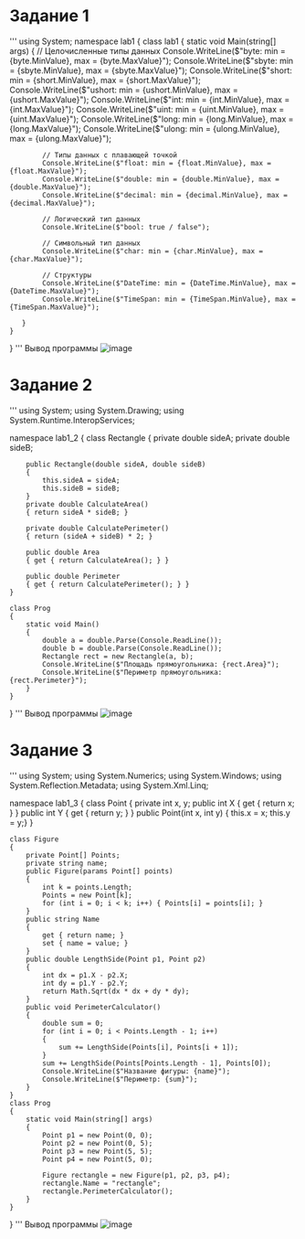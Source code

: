 # Задание 1

'''
using System;
namespace lab1
{
    class lab1
    {
       static void Main(string[] args)
       {
            // Целочисленные типы данных
            Console.WriteLine($"byte: min = {byte.MinValue}, max = {byte.MaxValue}");
            Console.WriteLine($"sbyte: min = {sbyte.MinValue}, max = {sbyte.MaxValue}");
            Console.WriteLine($"short: min = {short.MinValue}, max = {short.MaxValue}");
            Console.WriteLine($"ushort: min = {ushort.MinValue}, max = {ushort.MaxValue}");
            Console.WriteLine($"int: min = {int.MinValue}, max = {int.MaxValue}");
            Console.WriteLine($"uint: min = {uint.MinValue}, max = {uint.MaxValue}");
            Console.WriteLine($"long: min = {long.MinValue}, max = {long.MaxValue}");
            Console.WriteLine($"ulong: min = {ulong.MinValue}, max = {ulong.MaxValue}");

            // Типы данных с плавающей точкой
            Console.WriteLine($"float: min = {float.MinValue}, max = {float.MaxValue}");
            Console.WriteLine($"double: min = {double.MinValue}, max = {double.MaxValue}");
            Console.WriteLine($"decimal: min = {decimal.MinValue}, max = {decimal.MaxValue}");

            // Логический тип данных
            Console.WriteLine($"bool: true / false");

            // Символьный тип данных
            Console.WriteLine($"char: min = {char.MinValue}, max = {char.MaxValue}");

            // Структуры
            Console.WriteLine($"DateTime: min = {DateTime.MinValue}, max = {DateTime.MaxValue}");
            Console.WriteLine($"TimeSpan: min = {TimeSpan.MinValue}, max = {TimeSpan.MaxValue}");

       }
    }
}
'''
Вывод программы 
![image](https://github.com/user-attachments/assets/a8c0e096-aded-4b17-abb7-37f976789a12)
# Задание 2

'''
using System;
using System.Drawing;
using System.Runtime.InteropServices;

namespace lab1_2
{
    class Rectangle
    {
        private double sideA;
        private double sideB;

        public Rectangle(double sideA, double sideB)
        {
            this.sideA = sideA;
            this.sideB = sideB;
        }
        private double CalculateArea()
        { return sideA * sideB; }

        private double CalculatePerimeter()
        { return (sideA + sideB) * 2; }

        public double Area
        { get { return CalculateArea(); } }

        public double Perimeter
        { get { return CalculatePerimeter(); } }
    }

    class Prog
    {
        static void Main()
        {
            double a = double.Parse(Console.ReadLine());
            double b = double.Parse(Console.ReadLine());
            Rectangle rect = new Rectangle(a, b);
            Console.WriteLine($"Площадь прямоугольника: {rect.Area}");
            Console.WriteLine($"Периметр прямоугольника: {rect.Perimeter}");
        }
    }
}
'''
Вывод программы
![image](https://github.com/user-attachments/assets/a07c4868-287d-429a-9229-328e30288698)
# Задание 3

'''
using System;
using System.Numerics;
using System.Windows;
using System.Reflection.Metadata;
using System.Xml.Linq;

namespace lab1_3
{
    class Point
    {
        private int x, y;
        public int X { get { return x; } }
        public int Y { get { return y; } }
        public Point(int x, int y) { this.x = x; this.y = y;}
    }

    class Figure
    {
        private Point[] Points;
        private string name;
        public Figure(params Point[] points)
        {
            int k = points.Length;
            Points = new Point[k];
            for (int i = 0; i < k; i++) { Points[i] = points[i]; }
        }
        public string Name
        {
            get { return name; }
            set { name = value; }
        }
        public double LengthSide(Point p1, Point p2)
        {
            int dx = p1.X - p2.X;
            int dy = p1.Y - p2.Y;
            return Math.Sqrt(dx * dx + dy * dy);
        }
        public void PerimeterCalculator()
        {
            double sum = 0;
            for (int i = 0; i < Points.Length - 1; i++)
            {
                sum += LengthSide(Points[i], Points[i + 1]);
            }
            sum += LengthSide(Points[Points.Length - 1], Points[0]);
            Console.WriteLine($"Название фигуры: {name}");
            Console.WriteLine($"Периметр: {sum}");
        }
    }
    class Prog
    {
        static void Main(string[] args)
        {
            Point p1 = new Point(0, 0);
            Point p2 = new Point(0, 5);
            Point p3 = new Point(5, 5);
            Point p4 = new Point(5, 0);

            Figure rectangle = new Figure(p1, p2, p3, p4);  
            rectangle.Name = "rectangle";  
            rectangle.PerimeterCalculator();   
        }
    }
}
'''
Вывод программы
![image](https://github.com/user-attachments/assets/ab0320de-f48c-40d0-ac9e-0b8687493350)
